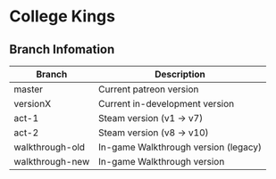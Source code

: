 # College Kings

## Branch Infomation

| Branch          | Description                          |
| --------------  | ------------------------------------ |
| master          | Current patreon version              |
| versionX        | Current in-development version       |
| act-1           | Steam version (v1 -> v7)             |
| act-2           | Steam version (v8 -> v10)            |
| walkthrough-old | In-game Walkthrough version (legacy) | 
| walkthrough-new | In-game Walkthrough version          |
